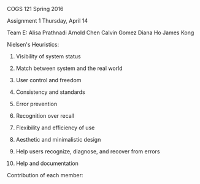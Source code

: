 COGS 121 Spring 2016

Assignment 1
Thursday, April 14

Team E:
Alisa Prathnadi
Arnold Chen
Calvin Gomez
Diana Ho
James Kong

Nielsen's Heuristics:
1. Visibility of system status

2. Match between system and the real world

3. User control and freedom

4. Consistency and standards

5. Error prevention

6. Recognition over recall

7. Flexibility and efficiency of use

8. Aesthetic and minimalistic design

9. Help users recognize, diagnose, and recover from errors

10. Help and documentation


Contribution of each member: